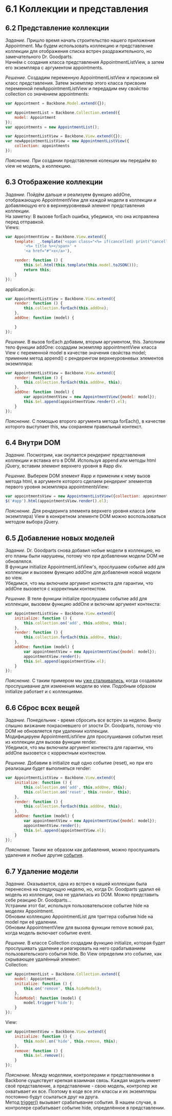 # 6.1 Коллекции и представления

## 6.2 Представление коллекции

_Задание._
Пришло время начать строительство нашего приложения Appointment. Мы будем использовать коллекцию и представление коллекции для отображения списка встреч раздражительного, но замечательного Dr. Goodparts.   
Начнём с создания класса представления AppointmentListView, а затем его экземпляра с аргументом appointments.

_Решение._
Создадим переменную AppointmentListView и присвоим ей класс представления. Затем экземпляр этого класса присвоим переменной newAppointmentListView и передадим ему свойство collection со значением appointments:
```javascript
var Appointment = Backbone.Model.extend({});

var AppointmentList = Backbone.Collection.extend({
    model: Appointment
});
var appointments = new AppointmentList();

var AppointmentListView = Backbone.View.extend({});
var newAppointmentListView = new AppointmentListView({
    collection: appointments
});
```

_Пояснение._
При создании представления колекции мы передаём во view не модель, а коллекцию.

## 6.3 Отображение коллекции

_Задание._
Пойдём дальше и реализуем функцию addOne, отображающую AppointmentView для каждой модели в коллекции и добавляющую его в верхнеуровневый элемент представления коллекции.   
На заметку: В вызове forEach ошибка, убедимся, что она исправлена перед отправкой.   
Views:
```javascript
var AppointmentView = Backbone.View.extend({
    template: _.template('<span class="<%= if(cancelled) print("cancelled") %>">' +
        '<%= title %></span>' +
        '<a href="#">x</a>'),

    render: function () {
        this.$el.html(this.template(this.model.toJSON()));
        return this;
    }
});
```
application.js:
```javascript
var AppointmentListView = Backbone.View.extend({
    render: function () {
        this.collection.forEach(this.addOne);
    },
    addOne: function (model) {

    }
});
```

_Решение._
В вызов forEach добавим, вторым аргументом, this. Заполним тело функции addOne: создадим экземпляр appointmentView класса View с переменной model в качестве значения свойства model; применим метод append() с рендерингом верхнеуровневых элементов экземпляра:
```javascript
var AppointmentListView = Backbone.View.extend({
    render: function () {
        this.collection.forEach(this.addOne, this);
    },
    addOne: function (model) {
        var appointmentView = new AppointmentView({model: model});
        this.$el.append(appointmentView.render().el);
    }
});
```

_Пояснение._
С помощью второго аргумента метода forEach(), в качестве которого выступает this, мы сохраняем правильный контекст.

## 6.4 Внутри DOM

_Задание._
Посмотрим, как окупается рендеринг представления коллекции и вставка его в DOM. Используя append или методы html jQuery, вставим элемент верхнего уровня в #app div.

_Решение._
Выберем DOM элемент #app и применим к нему вызов метода html, в аргументе которого сделаем рендеринг элементов первого уровня экземпляра appointmentsView:
```javascript
var appointmentsView = new AppointmentListView({collection: appointmentList});
$('#app').html(appointmentsView.render().el);
```

_Пояснение._
Для рендеринга элемента верхнего уровня класса (или экземпляра) View в конкретном элементе DOM можно воспользоваться методом выбора jQuery.

## 6.5 Добавление новых моделей

_Задание._
Dr. Goodparts снова добавил нобые модели в коллекцию, но его планы были нарушены, потому что при добавлении модели DOM не обновлялся.   
В функции initialize AppointmentListView's, прослушаем событие add для коллекции и вызовем функцию addOne для добавления новой модели во view.   
Убедимся, что мы включили аргумент контекста для гарантии, что addOne вызовется с корректным контекстом.   

_Решение._
В теле функции initialize прослушаем событие add для коллекции, вызовем функцию addOne и включим аргумент контекста:
```javascript
var AppointmentListView = Backbone.View.extend({
    initialize: function () {
        this.collection.on('add', this.addOne, this);
    },
    render: function () {
        this.collection.forEach(this.addOne, this);
    },
    addOne: function (model) {
        var appointmentView = new AppointmentView({model: model});
        appointmentView.render();
        this.$el.append(appointmentView.el);
    }
});
```

_Пояснение._
С таким примером мы [уже сталкивались](https://github.com/Preigile/CodeschoolHints/blob/master/JavaScript/Anatomy_of_Backbone/4.models_and_views.md#45-%D0%9F%D0%B5%D1%80%D0%B5%D1%80%D0%B5%D0%BD%D0%B4%D0%B5%D1%80%D0%B8%D0%BD%D0%B3-%D0%BD%D0%B0-%D0%B8%D0%B7%D0%BC%D0%B5%D0%BD%D0%B5%D0%BD%D0%B8%D0%B8), когда создавали прослушивание для изменения модели во view. Подобным образом initialize работает и с коллекциями. 

## 6.6 Сброс всех вещей

_Задание._
Понедельник - время сбросить все встреч за неделю. Внизу слышно визжание покрасневшего от злости Dr. Goodparts, потому что DOM не обновляется при удалении коллекции.   
Модифицируем AppointmentListView для прослушивания события reset из коллекции для вызова функции render.   
Убедимся, что мы включили аргумент контекста для гарантии, что addOne вызовется с корректным контекстом.   

_Решение._
Добавим в initialize ещё одно событие (reset), но при его реализации будет выполняться render:
```javascript
var AppointmentListView = Backbone.View.extend({
    initialize: function () {
        this.collection.on('add', this.addOne, this);
        this.collection.on('reset', this.render, this);
    },
    render: function () {
        this.collection.forEach(this.addOne, this);
    },
    addOne: function (model) {
        var appointmentView = new AppointmentView({model: model});
        appointmentView.render();
        this.$el.append(appointmentView.el);
    }
});
```

_Пояснение._
Таким же образом как добавления, можно прослушивать удаления и любые другие [события](http://backbonejs.ru/#Events-catalog).

## 6.7 Удаление модели

_Задание._
Оказывается, одна из встреч в нашей коллекции была перенесена на следующую неделю, но, когда Dr. Goodparts удалил её модель из коллекции, она не удалилась из DOM. Можно представить себе реакцию Dr. Goodparts...   
Устраним этот баг, используя пользовательское событие hide на моделях Appointment.   
Обновим коллекцию AppointmentList для триггера события hide на model при её удалении.   
Обновим AppointmentView для вызова функции remove всякий раз, когда модель включает событие event.

_Решение._
В классе Collection создадим функцию initialize, которая будет прослушивать удаление и реагировать на него срабатыванием пользовательского события hide. Во View определим это событие, как скрывающее удалённый элемент:   
Collection:
```javascript
var AppointmentList = Backbone.Collection.extend({
    model: Appointment,
    initialize: function () {
        this.on('remove', this.hideModel);
    },
    hideModel: function (model) {
        model.trigger('hide');
    }
});
```
View:
```javascript
var AppointmentView = Backbone.View.extend({
    initialize: function () {
        this.model.on('hide', this.remove, this);
    },
    remove: function () {
        this.$el.remove();
    }
});
```

_Пояснение._
Между моделями, контролерами и представлениями в Backbone существует крепкая взаимная связь. Каждая модель имеет своё представление, а представление - свою модель, контролер же охватывает их все. Поэтому в коде все эти классы и их экземпляры постоянно будут ссылаться друг на друга.    
Метод [trigger()](http://backbonejs.ru/#Events-trigger) вызывает срабатывание события. В нашем случае, в контролере срабатывает событие hide, определённое в представлении.
